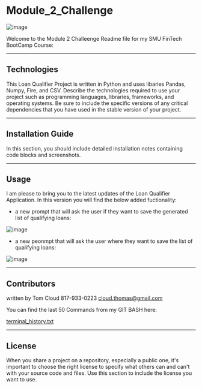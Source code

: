 # Module_2_Challenge

![image](https://user-images.githubusercontent.com/73894280/149676401-8a27a5bf-fa54-48b6-9c56-0d469f695f93.png)

Welcome to the Module 2 Challeenge Readme file for my SMU FinTech BootCamp Course: 

---

## Technologies

This Loan Qualifier Project is written in Python and uses libaries Pandas, Numpy, Fire, and CSV. Describe the technologies required to use your project such as programming languages, libraries, frameworks, and operating systems. Be sure to include the specific versions of any critical dependencies that you have used in the stable version of your project.

---

## Installation Guide

In this section, you should include detailed installation notes containing code blocks and screenshots.

---

## Usage

I am please to bring you to the latest updates of the Loan Qualifier Application.  In this version you will find the below added fuctionality: 

  - a new prompt that will ask the user if they want to save the generated list of qualifying loans:  

  ![image](https://user-images.githubusercontent.com/73894280/149674621-9a982ab3-6d56-46c9-8b70-babeacd677eb.png)


  - a new peonmpt that will ask the user where they want to save the list of qualifying loans: 
  
  ![image](https://user-images.githubusercontent.com/73894280/149675182-002e63b6-8b40-4057-a307-062da40e9035.png)

---

## Contributors

written by Tom Cloud
817-933-0223
cloud.thomas@gmail.com

You can find the last 50 Commands from my GIT BASH here: 

[terminal_history.txt](https://github.com/beowulf888/Module_2_Challenge/files/7877841/terminal_history.txt)


---

## License

When you share a project on a repository, especially a public one, it's important to choose the right license to specify what others can and can't with your source code and files. Use this section to include the license you want to use.
